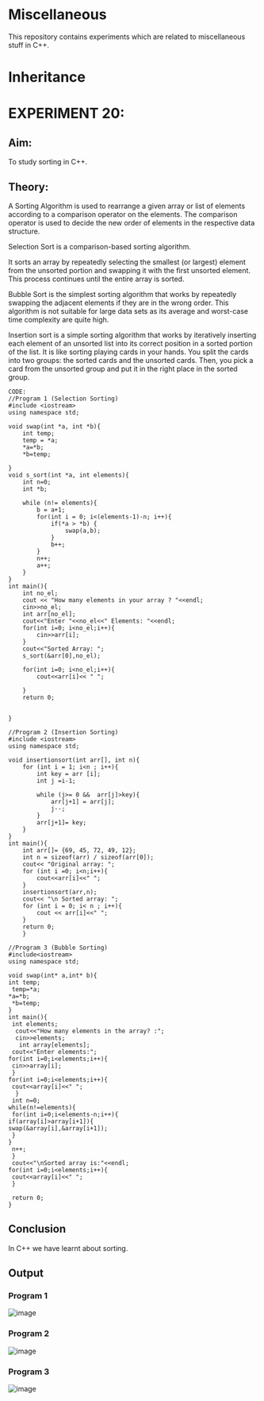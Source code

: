 # Miscellaneous
This repository contains experiments which are related to miscellaneous stuff in C++.

# Inheritance
# EXPERIMENT 20:
## Aim: 
To study sorting in C++.
## Theory: 
A Sorting Algorithm is used to rearrange a given array or list of elements according to a comparison operator on the elements. The comparison operator is used to decide the new order of elements in the respective data structure.

Selection Sort is a comparison-based sorting algorithm.

It sorts an array by repeatedly selecting the smallest (or largest) element from the unsorted portion and swapping it with the first unsorted element. This process continues until the entire array is sorted.

Bubble Sort is the simplest sorting algorithm that works by repeatedly swapping the adjacent elements if they are in the wrong order. This algorithm is not suitable for large data sets as its average and worst-case time complexity are quite high.

Insertion sort is a simple sorting algorithm that works by iteratively inserting each element of an unsorted list into its correct position in a sorted portion of the list. It is like sorting playing cards in your hands. You split the cards into two groups: the sorted cards and the unsorted cards. Then, you pick a card from the unsorted group and put it in the right place in the sorted group.
~~~
CODE:
//Program 1 (Selection Sorting)
#include <iostream>
using namespace std;

void swap(int *a, int *b){
    int temp;
    temp = *a;
    *a=*b;
    *b=temp;

}
void s_sort(int *a, int elements){
    int n=0;
    int *b;

    while (n!= elements){
        b = a+1; 
        for(int i = 0; i<(elements-1)-n; i++){
            if(*a > *b) {
                swap(a,b);
            }
            b++;
        }
        n++;
        a++;
    }
}
int main(){
    int no_el;
    cout << "How many elements in your array ? "<<endl;
    cin>>no_el;
    int arr[no_el];
    cout<<"Enter "<<no_el<<" Elements: "<<endl;
    for(int i=0; i<no_el;i++){
        cin>>arr[i];
    }
    cout<<"Sorted Array: ";
    s_sort(&arr[0],no_el);

    for(int i=0; i<no_el;i++){
        cout<<arr[i]<< " ";

    }
    return 0;


}

//Program 2 (Insertion Sorting)
#include <iostream>
using namespace std;

void insertionsort(int arr[], int n){
    for (int i = 1; i<n ; i++){
        int key = arr [i];
        int j =i-1;

        while (j>= 0 &&  arr[j]>key){
            arr[j+1] = arr[j];
            j--;
        }
        arr[j+1]= key;
    }
}
int main(){
    int arr[]= {69, 45, 72, 49, 12};
    int n = sizeof(arr) / sizeof(arr[0]);
    cout<< "Original array: ";
    for (int i =0; i<n;i++){
        cout<<arr[i]<<" ";
    }
    insertionsort(arr,n);
    cout<< "\n Sorted array: ";
    for (int i = 0; i< n ; i++){
        cout << arr[i]<<" ";
    }
    return 0;
    }

//Program 3 (Bubble Sorting)
#include<iostream>
using namespace std;

void swap(int* a,int* b){
int temp;
 temp=*a;
*a=*b;
 *b=temp;
}
int main(){
 int elements;
  cout<<"How many elements in the array? :";
  cin>>elements;
   int array[elements];
 cout<<"Enter elements:";
for(int i=0;i<elements;i++){
 cin>>array[i];
 }
for(int i=0;i<elements;i++){
 cout<<array[i]<<" ";
  }
 int n=0;
while(n!=elements){
 for(int i=0;i<elements-n;i++){
if(array[i]>array[i+1]){
swap(&array[i],&array[i+1]);
 }
}
 n++;
 }
 cout<<"\nSorted array is:"<<endl;
for(int i=0;i<elements;i++){
 cout<<array[i]<<" ";
 }

 return 0;
}
~~~

## Conclusion
In C++ we have learnt about sorting.

## Output
### Program 1
![image](https://github.com/user-attachments/assets/db02f3e5-67bf-4d26-9950-21d234a9f2d3)

### Program 2
![image](https://github.com/user-attachments/assets/76685b4a-5f11-49b6-9c29-1f135562ac39)

### Program 3
![image](https://github.com/user-attachments/assets/1d09fe85-6a0f-443d-a59e-f88e45aa7f12)

